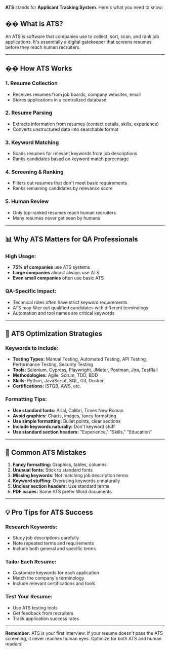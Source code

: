 **ATS** stands for **Applicant Tracking System**. Here's what you need to know:

## �� What is ATS?

An ATS is software that companies use to collect, sort, scan, and rank job applications. It's essentially a digital gatekeeper that screens resumes before they reach human recruiters.

---

## �� How ATS Works

### **1. Resume Collection**
- Receives resumes from job boards, company websites, email
- Stores applications in a centralized database

### **2. Resume Parsing**
- Extracts information from resumes (contact details, skills, experience)
- Converts unstructured data into searchable format

### **3. Keyword Matching**
- Scans resumes for relevant keywords from job descriptions
- Ranks candidates based on keyword match percentage

### **4. Screening & Ranking**
- Filters out resumes that don't meet basic requirements
- Ranks remaining candidates by relevance score

### **5. Human Review**
- Only top-ranked resumes reach human recruiters
- Many resumes never get seen by humans

---

## 📊 Why ATS Matters for QA Professionals

### **High Usage:**
- **75% of companies** use ATS systems
- **Large companies** almost always use ATS
- **Even small companies** often use basic ATS

### **QA-Specific Impact:**
- Technical roles often have strict keyword requirements
- ATS may filter out qualified candidates with different terminology
- Automation and tool names are critical keywords

---

## 🎯 ATS Optimization Strategies

### **Keywords to Include:**
- **Testing Types:** Manual Testing, Automated Testing, API Testing, Performance Testing, Security Testing
- **Tools:** Selenium, Cypress, Playwright, JMeter, Postman, Jira, TestRail
- **Methodologies:** Agile, Scrum, TDD, BDD
- **Skills:** Python, JavaScript, SQL, Git, Docker
- **Certifications:** ISTQB, AWS, etc.

### **Formatting Tips:**
- **Use standard fonts:** Arial, Calibri, Times New Roman
- **Avoid graphics:** Charts, images, fancy formatting
- **Use simple formatting:** Bullet points, clear sections
- **Include keywords naturally:** Don't keyword stuff
- **Use standard section headers:** "Experience," "Skills," "Education"

---

## 🚫 Common ATS Mistakes

1. **Fancy formatting:** Graphics, tables, columns
2. **Unusual fonts:** Stick to standard fonts
3. **Missing keywords:** Not matching job description terms
4. **Keyword stuffing:** Overusing keywords unnaturally
5. **Unclear section headers:** Use standard terms
6. **PDF issues:** Some ATS prefer Word documents

---

## 💡 Pro Tips for ATS Success

### **Research Keywords:**
- Study job descriptions carefully
- Note repeated terms and requirements
- Include both general and specific terms

### **Tailor Each Resume:**
- Customize keywords for each application
- Match the company's terminology
- Include relevant certifications and tools

### **Test Your Resume:**
- Use ATS testing tools
- Get feedback from recruiters
- Track application success rates

---

**Remember:** ATS is your first interview. If your resume doesn't pass the ATS screening, it never reaches human eyes. Optimize for both ATS and human readers!